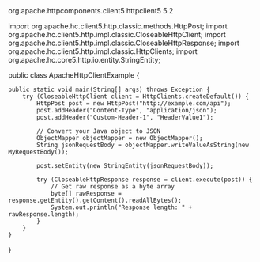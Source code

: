 <dependency>
    <groupId>org.apache.httpcomponents.client5</groupId>
    <artifactId>httpclient5</artifactId>
    <version>5.2</version> <!-- Ensure the latest version -->
</dependency>



import org.apache.hc.client5.http.classic.methods.HttpPost;
import org.apache.hc.client5.http.impl.classic.CloseableHttpClient;
import org.apache.hc.client5.http.impl.classic.CloseableHttpResponse;
import org.apache.hc.client5.http.impl.classic.HttpClients;
import org.apache.hc.core5.http.io.entity.StringEntity;

public class ApacheHttpClientExample {

    public static void main(String[] args) throws Exception {
        try (CloseableHttpClient client = HttpClients.createDefault()) {
            HttpPost post = new HttpPost("http://example.com/api");
            post.addHeader("Content-Type", "application/json");
            post.addHeader("Custom-Header-1", "HeaderValue1");

            // Convert your Java object to JSON
            ObjectMapper objectMapper = new ObjectMapper();
            String jsonRequestBody = objectMapper.writeValueAsString(new MyRequestBody());

            post.setEntity(new StringEntity(jsonRequestBody));

            try (CloseableHttpResponse response = client.execute(post)) {
                // Get raw response as a byte array
                byte[] rawResponse = response.getEntity().getContent().readAllBytes();
                System.out.println("Response length: " + rawResponse.length);
            }
        }
    }
}
